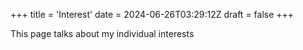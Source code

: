 +++
title = 'Interest'
date = 2024-06-26T03:29:12Z
draft = false
+++

This page talks about my individual interests
